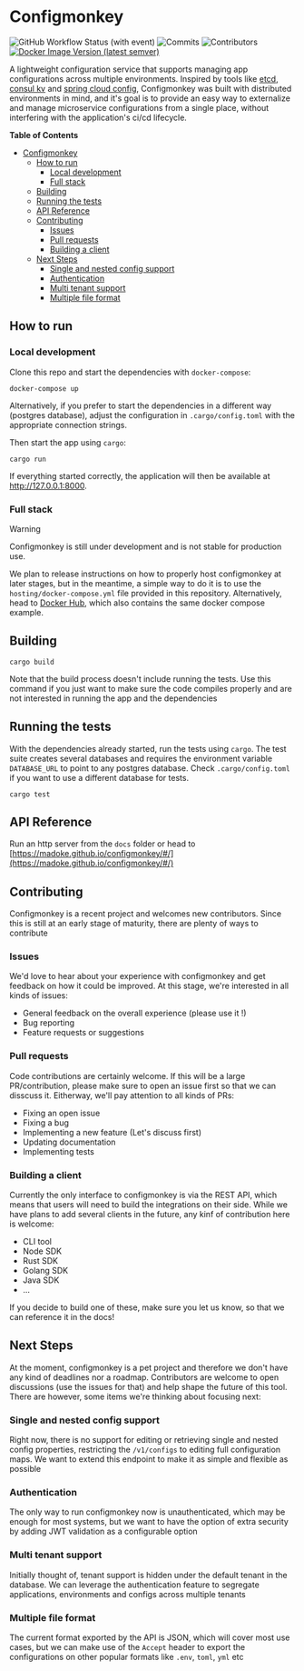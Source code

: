 # Configmonkey

![GitHub Workflow Status (with event)](https://img.shields.io/github/actions/workflow/status/madoke/configmonkey/main.yml)
![Commits](https://img.shields.io/github/commit-activity/m/madoke/configmonkey)
![Contributors](https://img.shields.io/github/contributors/madoke/configmonkey)
[![Docker Image Version (latest semver)](https://img.shields.io/docker/v/madoke/configmonkey?label=docker)](https://hub.docker.com/r/madoke/configmonkey)

A lightweight configuration service that supports managing app configurations across multiple environments. Inspired by tools like [etcd](https://etcd.io/), [consul kv](https://developer.hashicorp.com/consul/docs/dynamic-app-config/kv) and [spring cloud config](https://docs.spring.io/spring-cloud-config/docs/current/reference/html/), Configmonkey was built with distributed environments in mind, and it's goal is to provide an easy way to externalize and manage microservice configurations from a single place, without interfering with the application's ci/cd lifecycle.

**Table of Contents**

- [Configmonkey](#configmonkey)
  - [How to run](#how-to-run)
    - [Local development](#local-development)
    - [Full stack](#full-stack)
  - [Building](#building)
  - [Running the tests](#running-the-tests)
  - [API Reference](#api-reference)
  - [Contributing](#contributing)
    - [Issues](#issues)
    - [Pull requests](#pull-requests)
    - [Building a client](#building-a-client)
  - [Next Steps](#next-steps)
    - [Single and nested config support](#single-and-nested-config-support)
    - [Authentication](#authentication)
    - [Multi tenant support](#multi-tenant-support)
    - [Multiple file format](#multiple-file-format)

## How to run

### Local development

Clone this repo and start the dependencies with `docker-compose`:

```shell
docker-compose up
```

Alternatively, if you prefer to start the dependencies in a different way (postgres database), adjust the configuration in `.cargo/config.toml` with the appropriate connection strings.

Then start the app using `cargo`:

```shell
cargo run
```

If everything started correctly, the application will then be available at http://127.0.0.1:8000.

### Full stack

> [!WARNING]
> Configmonkey is still under development and is not stable for production use.

We plan to release instructions on how to properly host configmonkey at later stages, but in the meantime, a simple way to do it is to use the `hosting/docker-compose.yml` file provided in this repository. Alternatively, head to [Docker Hub](https://hub.docker.com/r/madoke/configmonkey), which also contains the same docker compose example.

## Building

```shell
cargo build
```

Note that the build process doesn't include running the tests. Use this command if you just want to make sure the code compiles properly and are not interested in running the app and the dependencies

## Running the tests

With the dependencies already started, run the tests using `cargo`. The test suite creates several databases and requires the environment variable `DATABASE_URL` to point to any postgres database. Check `.cargo/config.toml` if you want to use a different database for tests.

```shell
cargo test
```

## API Reference

Run an http server from the `docs` folder or head to [https://madoke.github.io/configmonkey/#/](https://madoke.github.io/configmonkey/#/)

## Contributing

Configmonkey is a recent project and welcomes new contributors. Since this is still at an early stage of maturity, there are plenty of ways to contribute

### Issues

We'd love to hear about your experience with configmonkey and get feedback on how it could be improved. At this stage, we're interested in all kinds of issues:

- General feedback on the overall experience (please use it !)
- Bug reporting
- Feature requests or suggestions

### Pull requests

Code contributions are certainly welcome. If this will be a large PR/contribution, please make sure to open an issue first so that we can disscuss it. Eitherway, we'll pay attention to all kinds of PRs:

- Fixing an open issue
- Fixing a bug
- Implementing a new feature (Let's discuss first)
- Updating documentation
- Implementing tests

### Building a client

Currently the only interface to configmonkey is via the REST API, which means that users will need to build the integrations on their side. While we have plans to add several clients in the future, any kinf of contribution here is welcome:

- CLI tool
- Node SDK
- Rust SDK
- Golang SDK
- Java SDK
- ...

If you decide to build one of these, make sure you let us know, so that we can reference it in the docs!

## Next Steps

At the moment, configmonkey is a pet project and therefore we don't have any kind of deadlines nor a roadmap. Contributors are welcome to open discussions (use the issues for that) and help shape the future of this tool. There are however, some items we're thinking about focusing next:

### Single and nested config support

Right now, there is no support for editing or retrieving single and nested config properties, restricting the `/v1/configs` to editing full configuration maps. We want to extend this endpoint to make it as simple and flexible as possible

### Authentication

The only way to run configmonkey now is unauthenticated, which may be enough for most systems, but we want to have the option of extra security by adding JWT validation as a configurable option

### Multi tenant support

Initially thought of, tenant support is hidden under the default tenant in the database. We can leverage the authentication feature to segregate applications, environments and configs across multiple tenants

### Multiple file format

The current format exported by the API is JSON, which will cover most use cases, but we can make use of the `Accept` header to export the configurations on other popular formats like `.env`, `toml`, `yml` etc

